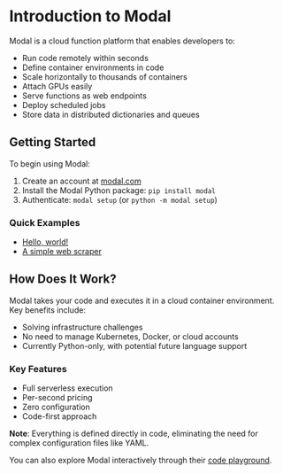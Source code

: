 # Introduction to Modal

Modal is a cloud function platform that enables developers to:

- Run code remotely within seconds
- Define container environments in code
- Scale horizontally to thousands of containers
- Attach GPUs easily
- Serve functions as web endpoints
- Deploy scheduled jobs
- Store data in distributed dictionaries and queues

## Getting Started

To begin using Modal:

1. Create an account at [modal.com](https://modal.com)
2. Install the Modal Python package: `pip install modal`
3. Authenticate: `modal setup` (or `python -m modal setup`)

### Quick Examples

- [Hello, world!](/docs/examples/hello_world)
- [A simple web scraper](/docs/examples/web-scraper)

## How Does It Work?

Modal takes your code and executes it in a cloud container environment. Key benefits include:

- Solving infrastructure challenges
- No need to manage Kubernetes, Docker, or cloud accounts
- Currently Python-only, with potential future language support

### Key Features

- Full serverless execution
- Per-second pricing
- Zero configuration
- Code-first approach

**Note**: Everything is defined directly in code, eliminating the need for complex configuration files like YAML.

You can also explore Modal interactively through their [code playground](/playground).